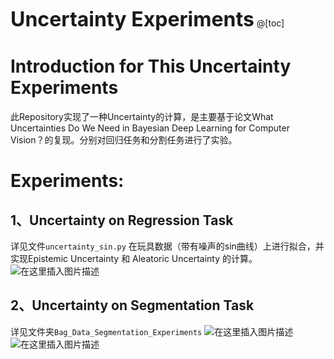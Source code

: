 <font size=6>**Uncertainty Experiments**</font> 
@[toc]
# Introduction for This Uncertainty Experiments
此Repository实现了一种Uncertainty的计算，是主要基于论文What Uncertainties Do We Need in Bayesian Deep Learning for Computer Vision？的复现。分别对回归任务和分割任务进行了实验。

# Experiments:
## 1、Uncertainty on Regression Task
详见文件`uncertainty_sin.py`
在玩具数据（带有噪声的sin曲线）上进行拟合，并实现Epistemic Uncertainty 和 Aleatoric Uncertainty 的计算。
![在这里插入图片描述](https://img-blog.csdnimg.cn/20200421210043651.png?x-oss-process=image/watermark,type_ZmFuZ3poZW5naGVpdGk,shadow_10,text_aHR0cHM6Ly9ibG9nLmNzZG4ubmV0L1RhaXRlZA==,size_16,color_FFFFFF,t_70)

## 2、Uncertainty on Segmentation Task
详见文件夹`Bag_Data_Segmentation_Experiments`
![在这里插入图片描述](https://img-blog.csdnimg.cn/20200421210108951.png?x-oss-process=image/watermark,type_ZmFuZ3poZW5naGVpdGk,shadow_10,text_aHR0cHM6Ly9ibG9nLmNzZG4ubmV0L1RhaXRlZA==,size_16,color_FFFFFF,t_70)
![在这里插入图片描述](https://img-blog.csdnimg.cn/20200421210123577.png?x-oss-process=image/watermark,type_ZmFuZ3poZW5naGVpdGk,shadow_10,text_aHR0cHM6Ly9ibG9nLmNzZG4ubmV0L1RhaXRlZA==,size_16,color_FFFFFF,t_70)
